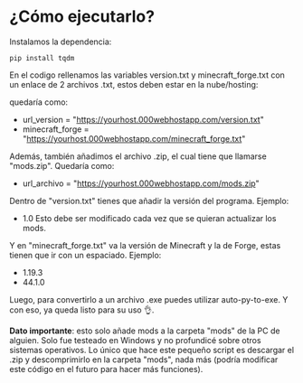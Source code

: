# ¿Cómo ejecutarlo?

Instalamos la dependencia:

```
pip install tqdm
 ```

En el codigo rellenamos las variables version.txt y minecraft_forge.txt con un enlace de 2 archivos .txt, estos deben estar en la nube/hosting:

quedaría como:
- url_version = "https://yourhost.000webhostapp.com/version.txt"
- minecraft_forge = "https://yourhost.000webhostapp.com/minecraft_forge.txt"

Además, también añadimos el archivo .zip, el cual tiene que llamarse "mods.zip". Quedaría como:
- url_archivo = "https://yourhost.000webhostapp.com/mods.zip"

Dentro de "version.txt" tienes que añadir la versión del programa. Ejemplo: 
- 1.0
 Esto debe ser modificado cada vez que se quieran actualizar los mods.

Y en "minecraft_forge.txt" va la versión de Minecraft y la de Forge, estas tienen que ir con un espaciado. Ejemplo:
- 1.19.3
- 44.1.0

Luego, para convertirlo a un archivo .exe puedes utilizar auto-py-to-exe. Y con eso, ya queda listo para su uso 👌.

**Dato importante**:
esto solo añade mods a la carpeta "mods" de la PC de alguien. Solo fue testeado en Windows y no profundicé sobre otros sistemas operativos. Lo único que hace este pequeño script es descargar el .zip y descomprimirlo en la carpeta "mods", nada más (podría modificar este código en el futuro para hacer más funciones).
